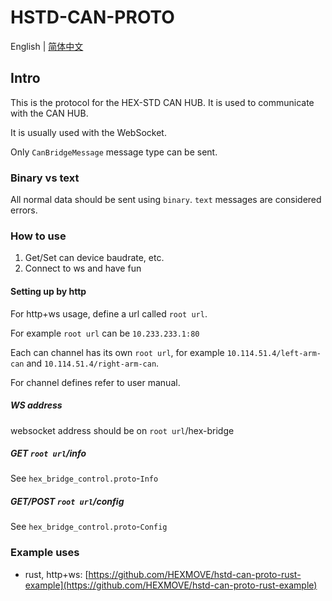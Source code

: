 # HSTD-CAN-PROTO

English | [简体中文](README_CN.md)

## Intro

This is the protocol for the HEX-STD CAN HUB. It is used to communicate with the CAN HUB.

It is usually used with the WebSocket. 

Only `CanBridgeMessage` message type can be sent.

### Binary vs text

All normal data should be sent using `binary`. `text` messages are considered errors.

### How to use

1. Get/Set can device baudrate, etc.
2. Connect to ws and have fun

#### Setting up by http

For http+ws usage, define a url called `root url`.

For example `root url` can be `10.233.233.1:80`

Each can channel has its own `root url`, for example `10.114.51.4/left-arm-can` and `10.114.51.4/right-arm-can`.

For channel defines refer to user manual.

##### WS address

websocket address should be on `root url`/hex-bridge

##### GET `root url`/info
See `hex_bridge_control.proto`-`Info`

##### GET/POST `root url`/config
See `hex_bridge_control.proto`-`Config`

### Example uses

- rust, http+ws: [https://github.com/HEXMOVE/hstd-can-proto-rust-example](https://github.com/HEXMOVE/hstd-can-proto-rust-example)
